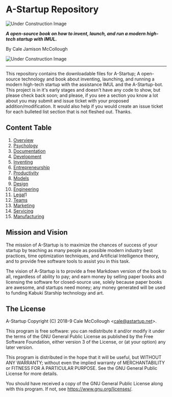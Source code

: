# A-Startup Repository

![Under Construction Image](https://github.com/kabuki-starship/kabuki-toolkit/wiki/under_construction.png)

***A open-source book on how to invent, launch, and run a modern high-tech startup with IMUL.***

By Cale Jamison McCollough

![Under Construction Image](https://github.com/kabuki-starship/kabuki-toolkit/wiki/under_construction.png)

***

This repository contains the downloadable files for A-Startup; A open-source technology and book about inventing, launching, and running a modern high-tech startup with the assistance IMUL and the A-Startup-bot. This project is in it's early stages and doesn't have any code to show, but please check back soon; and please, if you see a section you know a lot about you may submit and issue ticket with your proposed addition/modification. It would also help if you would create an issue ticket for each bulleted list section that is not fleshed out. Thanks.

## Content Table

1. [Overview](overview/readme.md)
1. [Psychology](psychology/readme.md)
1. [Documentation](documentation/readme.md)
1. [Development](development/readme.md)
1. [Inventing](inventing/readme.md)
1. [Entrepreneurship](entrepreneurship/readme.md)
1. [Productivity](productivity/readme.md)
1. [Models](models/readme.md)
1. [Design](design/readme.md)
1. [Engineering](engineering/readme.md)
1. [Legal](Legal/readme.md)1
1. [Teams](teams/readme.md)
1. [Marketing](marketing/readme.md)
1. [Servicing](servicing/readme.md)
1. [Manufacturing](manufacturing/readme.md)

## Mission and Vision

The mission of A-Startup is to maximize the chances of success of your startup by teaching as many people as possible modern industry best practices, time optimization techniques, and Artificial Intelligence theory, and to provide free software tools to assist you in this task.

The vision of A-Startup is to provide a free Markdown version of the book to all, regardless of ability to pay; and earn money by selling paper books and licensing the software for closed-source use, solely because paper books are awesome, and startups need money; any money generated will be used to funding Kabuki Starship technology and art.

## The License

A-Startup Copyright (C) 2018-9 Cale McCollough <<cale@astartup.net>>.

This program is free software: you can redistribute it and/or modify it under the terms of the GNU General Public License as published by the Free Software Foundation, either version 3 of the License, or (at your option) any later version.

This program is distributed in the hope that it will be useful, but WITHOUT ANY WARRANTY; without even the implied warranty of MERCHANTABILITY or FITNESS FOR A PARTICULAR PURPOSE. See the GNU General Public License for more details.

You should have received a copy of the GNU General Public License along with this program.  If not, see <https://www.gnu.org/licenses/>.

